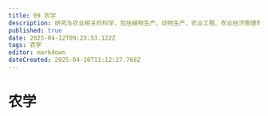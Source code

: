 ```yaml
---
title: 09 农学
description: 研究与农业相关的科学，包括植物生产、动物生产、农业工程、农业经济管理等。
published: true
date: 2025-04-12T09:23:53.122Z
tags: 农学
editor: markdown
dateCreated: 2025-04-10T11:12:27.768Z
---
```


# 农学